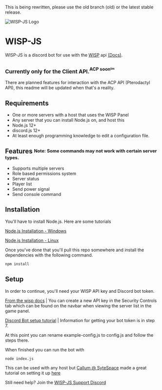 This is being rewritten, please use the old branch (old) or the latest stable release.

![WISP-JS Logo](https://img.maineiac.dev/wisp-js-small.png)

# WISP-JS

WISP-JS is a discord bot for use with the [WISP](https://wisp.gg) api [(Docs)](https://docs.panel.gg). 

## <sub>Currently only for the Client API.</sub><sup><sub>ACP soon<sup><sub>tm</sub></sup></sub></sup>
There are planned features for interaction with the ACP API (Pterodactyl API), this readme will be updated when that's a reality.


## Requirements

* One or more servers with a host that uses the WISP Panel
* Any server that you can install Node.js on, and host this
* Node.js 12+
* discord.js 12+
* At least enough programming knowledge to edit a configuration file.

## Features <sup><sub>Note: Some commands may not work with certain server types.</sub></sup>

* Supports multiple servers
* Role based permissions system
* Server status
* Player list
* Send power signal
* Send console command


## Installation

You'll have to install Node.js. Here are some tutorials

[Node.js Installation - Windows](https://treehouse.github.io/installation-guides/windows/node-windows.html)

[Node.js Installation - Linux](https://treehouse.github.io/installation-guides/linux/node-linux.html)

Once you've done that you'll pull this repo somewhere and install the dependencies with the following command.
```bash
npm install
```

## Setup

In order to continue, you'll need your WISP API key and Discord bot token.

[From the wisp docs](https://docs.panel.gg/#authentication) | You can create a new API key in the Security Controls tab which can be found on the navbar when viewing the server list in the game panel.

[Discord Bot setup tutorial](https://discordpy.readthedocs.io/en/latest/discord.html) | Information for getting your bot token is in step 7.

At this point you can rename example-config.js to config.js and follow the steps there.

When finished you can run the bot with

```bash
node index.js
```


This can be used with any host but [Callum @ SyteSpace](https://sytespace.net/) made a great tutorial on setting it up [here](https://wiki.sytespace.net/general/wisp-js)

Still need help? Join the [WISP-JS Support Discord](https://discord.gg/myJKx9t)
